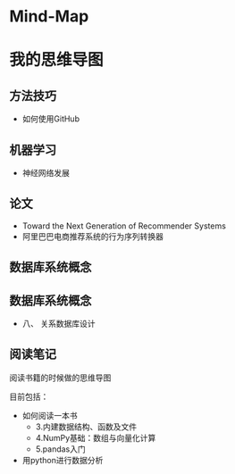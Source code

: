 # Mind-Map

# 我的思维导图

## 方法技巧
- 如何使用GitHub

## 机器学习
- 神经网络发展

## 论文
- Toward the Next Generation of Recommender Systems
- 阿里巴巴电商推荐系统的行为序列转换器
## 数据库系统概念

## 数据库系统概念
- 八、 关系数据库设计


## 阅读笔记

阅读书籍的时候做的思维导图

目前包括：
- 如何阅读一本书
  - 3.内建数据结构、函数及文件
  - 4.NumPy基础：数组与向量化计算
  - 5.pandas入门
- 用python进行数据分析





